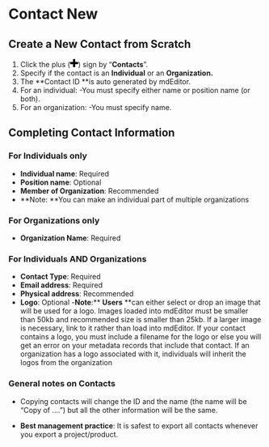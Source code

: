 # Contact New

## Create a New Contact from Scratch

1. Click the plus \(![](/assets/symbol_plus_16.png)\) sign by “**Contacts**”.
2. Specify if the contact is an **Individual** or an **Organization.**
3. The **Contact ID **is auto generated by mdEditor.
4. For an individual:
   -You must specify either name or position name \(or both\).
5. For an organization:
   -You must specify name.

## Completing Contact Information

### For Individuals only

* **Individual name**: Required
* **Position name**: Optional
* **Member of Organization**: Recommended
* **Note: **You can make an individual part of multiple organizations

### For Organizations only

* **Organization Name**: Required

### For Individuals AND Organizations

* **Contact Type**: Required
* **Email address**: Required
* **Physical address**: Recommended    
* **Logo**: Optional
  -**Note**:** **Users** **can either select or drop an image that will be used for a logo. Images loaded into mdEditor must be smaller than 50kb and recommended size is smaller than 25kb. If a larger image is necessary, link to it rather than load into mdEditor. If your contact contains a logo, you must include a filename for the logo or else you will get an error on your metadata records that include that contact. If an organization has a logo associated with it, individuals will inherit the logos from the organization    

### General notes on Contacts

* Copying contacts will change the ID and the name \(the name will be “Copy of ….”\) but all the other information will be the same.

* **Best management practice**: It is safest to export all contacts whenever you export a project/product.



